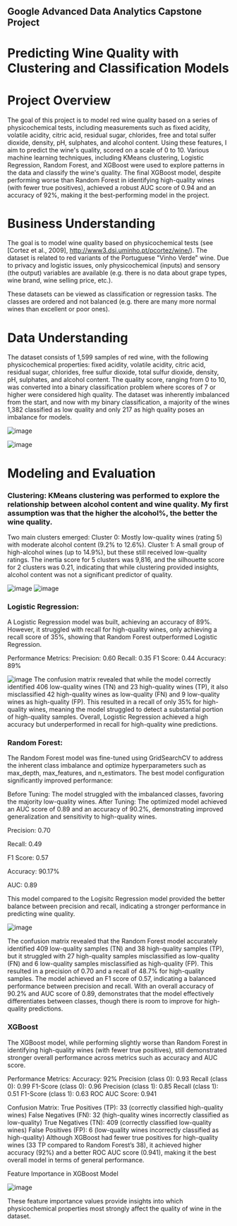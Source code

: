 ## Google Advanced Data Analytics Capstone Project


# Predicting Wine Quality with Clustering and Classification Models

# Project Overview

The goal of this project is to model red wine quality based on a series of physicochemical tests, including measurements such as fixed acidity, volatile acidity, citric acid, residual sugar, chlorides, free and total sulfer dioxide, density, pH, sulphates, and alcohol content. Using these features, I aim to predict the wine's quality, scored on a scale of 0 to 10. Various machine learning techniques, including KMeans clustering, Logistic Regression, Random Forest, and XGBoost were used to explore patterns in the data and classify the wine's quality. The final XGBoost model, despite performing worse than Random Forest in identifying high-quality wines (with fewer true positives), achieved a robust AUC score of 0.94 and an accuracy of 92%, making it the best-performing model in the project.

# Business Understanding 

The goal is to model wine quality based on physicochemical tests (see [Cortez et al., 2009], http://www3.dsi.uminho.pt/pcortez/wine/).
The dataset is related to red variants of the Portuguese "Vinho Verde" wine. Due to privacy and logistic issues, only physicochemical (inputs) and sensory (the output) variables are available (e.g. there is no data about grape types, wine brand, wine selling price, etc.).

These datasets can be viewed as classification or regression tasks. The classes are ordered and not balanced (e.g. there are many more normal wines than excellent or poor ones).

# Data Understanding 

The dataset consists of 1,599 samples of red wine, with the following physicochemical properties: fixed acidity, volatile acidity, citric acid, residual sugar, chlorides, free sulfur dioxide, total sulfur dioxide, density, pH, sulphates, and alcohol content. The quality score, ranging from 0 to 10, was converted into a binary classification problem where scores of 7 or higher were considered high quality. The dataset was inherently imbalanced from the start, and now with my binary classification, a majority of the wines 1,382 classified as low quality and only 217 as high quality poses an imbalance for models.

![image](https://github.com/user-attachments/assets/d56e644f-afe8-4dbe-b72e-514fc5ccbfb2)

![image](https://github.com/user-attachments/assets/3683d248-b79d-4cd1-8488-7d4f5da2b9e5)

# Modeling and Evaluation 

### Clustering: KMeans clustering was performed to explore the relationship between alcohol content and wine quality. My first assumption was that the higher the alcohol%, the better the wine quality. 

Two main clusters emerged:
Cluster 0: Mostly low-quality wines (rating 5) with moderate alcohol content (9.2% to 12.6%).
Cluster 1: A small group of high-alcohol wines (up to 14.9%), but these still received low-quality ratings.
The inertia score for 5 clusters was 9,816, and the silhouette score for 2 clusters was 0.21, indicating that while clustering provided insights, alcohol content was not a significant predictor of quality.

![image](https://github.com/user-attachments/assets/bfd95aaf-0af0-48a7-886e-572ec8b287ca)
![image](https://github.com/user-attachments/assets/4dad0a2d-8376-4a54-9c24-2c74de8db529)


### Logistic Regression:

A Logistic Regression model was built, achieving an accuracy of 89%. However, it struggled with recall for high-quality wines, only achieving a recall score of 35%, showing that Random Forest outperformed Logistic Regression.

Performance Metrics:
Precision: 0.60
Recall: 0.35
F1 Score: 0.44
Accuracy: 89%


![image](https://github.com/user-attachments/assets/4ee3bfd3-a7f2-4660-9a03-31c17b7f14a3)
The confusion matrix revealed that while the model correctly identified 406 low-quality wines (TN) and 23 high-quality wines (TP), it also misclassified 42 high-quality wines as low-quality (FN) and 9 low-quality wines as high-quality (FP). This resulted in a recall of only 35% for high-quality wines, meaning the model struggled to detect a substantial portion of high-quality samples. Overall, Logistic Regression achieved a high accuracy but underperformed in recall for high-quality wine predictions.


### Random Forest: 
The Random Forest model was fine-tuned using GridSearchCV to address the inherent class imbalance and optimize hyperparameters such as max_depth, max_features, and n_estimators. The best model configuration significantly improved performance:

Before Tuning: The model struggled with the imbalanced classes, favoring the majority low-quality wines.
After Tuning: The optimized model achieved an AUC score of 0.89 and an accuracy of 90.2%, demonstrating improved generalization and sensitivity to high-quality wines. 

Precision: 0.70

Recall: 0.49

F1 Score: 0.57

Accuracy: 90.17%

AUC: 0.89

This model compared to the Logisitc Regression model provided the better balance between precision and recall, indicating a stronger performance in predicting wine quality.

![image](https://github.com/user-attachments/assets/352824f4-2c87-4af1-ad39-55dadb2ca703)

The confusion matrix revealed that the Random Forest model accurately identified 409 low-quality samples (TN) and 38 high-quality samples (TP), but it struggled with 27 high-quality samples misclassified as low-quality (FN) and 6 low-quality samples misclassified as high-quality (FP). This resulted in a precision of 0.70 and a recall of 48.7% for high-quality samples. The model achieved an F1 score of 0.57, indicating a balanced performance between precision and recall. With an overall accuracy of 90.2% and AUC score of 0.89, demonstrates that the model effectively differentiates between classes, though there is room to improve for high-quality predictions.


### XGBoost

The XGBoost model, while performing slightly worse than Random Forest in identifying high-quality wines (with fewer true positives), still demonstrated stronger overall performance across metrics such as accuracy and AUC score.

Performance Metrics:
Accuracy: 92%
Precision (class 0): 0.93
Recall (class 0): 0.99
F1-Score (class 0): 0.96
Precision (class 1): 0.85
Recall (class 1): 0.51
F1-Score (class 1): 0.63
ROC AUC Score: 0.941

Confusion Matrix:
True Positives (TP): 33 (correctly classified high-quality wines)
False Negatives (FN): 32 (high-quality wines incorrectly classified as low-quality)
True Negatives (TN): 409 (correctly classified low-quality wines)
False Positives (FP): 6 (low-quality wines incorrectly classified as high-quality)
Although XGBoost had fewer true positives for high-quality wines (33 TP compared to Random Forest’s 38), it achieved higher accuracy (92%) and a better ROC AUC score (0.941), making it the best overall model in terms of general performance.

Feature Importance in XGBoost Model

![image](https://github.com/user-attachments/assets/76dd0980-5dbd-4ddb-8c3a-bd17f5e89234)

These feature importance values provide insights into which physicochemical properties most strongly affect the quality of wine in the dataset.


